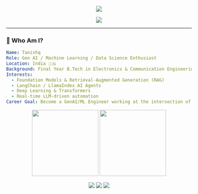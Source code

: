 <!-- Header -->
<p align="center">
  <img src="https://capsule-render.vercel.app/api?type=waving&color=0:FFEAD8,50:FFD8D8,100:E8988A&height=160&section=header&text=SoultySprings&fontSize=35&fontAlignY=40" />
</p>

<p align="center">
  <img src="https://readme-typing-svg.herokuapp.com?font=Fira+Code&size=22&pause=1000&color=36BCF7&vCenter=true&multiline=true&width=700&height=80&lines=GenAI+Engineer+%7C+Machine+Learning+%7C+Data+Science;LLMs+%7C+LangChain+%7C+NLP+%7C+Prompt+Engineering+%7C+Python" />
</p>

---

### 👋 Who Am I?

```yaml
Name: Tanishq 
Role: Gen AI / Machine Learning / Data Science Enthusiast
Location: India 🇮🇳
Background: Final Year B.Tech in Electronics & Communication Engineering
Interests:
  - Foundation Models & Retrieval-Augmented Generation (RAG)
  - LangChain / LlamaIndex AI Agents
  - Deep Learning & Transformers
  - Real-time LLM-driven automation
Career Goal: Become a GenAI/ML Engineer working at the intersection of AI + Systems
```
<p align="center"> <img src="https://github-readme-stats.vercel.app/api?username=SoultySprings&show_icons=true&theme=radical" height="180px"/> <img src="https://github-readme-stats.vercel.app/api/top-langs/?username=SoultySprings&layout=compact&theme=radical" height="180px"/> </p>

<p align="center"> <a href="mailto:gamerexprt@gmail.com"><img src="https://img.shields.io/badge/-Email-c14438?style=flat&logo=gmail&logoColor=white"/></a> <a href="https://www.linkedin.com/in/tanishq-c-62546b282/"><img src="https://img.shields.io/badge/-LinkedIn-blue?style=flat&logo=linkedin"/></a> <a href="https://github.com/SoultySprings"><img src="https://img.shields.io/badge/-GitHub-black?style=flat&logo=github"/></a> </p>
